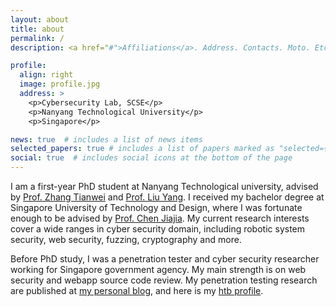 ```yaml
---
layout: about
title: about
permalink: /
description: <a href="#">Affiliations</a>. Address. Contacts. Moto. Etc.

profile:
  align: right
  image: profile.jpg
  address: >
    <p>Cybersecurity Lab, SCSE</p>
    <p>Nanyang Technological University</p>
    <p>Singapore</p>

news: true  # includes a list of news items
selected_papers: true # includes a list of papers marked as "selected={true}"
social: true  # includes social icons at the bottom of the page
---
```


I am a first-year PhD student at Nanyang Technological university, advised by [Prof. Zhang Tianwei](https://personal.ntu.edu.sg/tianwei.zhang/) and [Prof. Liu Yang](https://personal.ntu.edu.sg/yangliu/). I received my bachelor degree at Singapore University of Technology and Design, where I was fortunate enough to be advised by [Prof. Chen Jiajia](http://faculty.nuaa.edu.cn/CHENJIAJIA/zh_CN/index.htm). My current research interests cover a wide ranges in cyber security domain, including robotic system security, web security, fuzzing, cryptography and more.

Before PhD study, I was a penetration tester and cyber security researcher working for Singapore government agency. My main strength is on web security and webapp source code review. My penetration testing research are published at [my personal blog](https://victomteng1997.github.io), and here is my [htb profile](https://www.hackthebox.eu/home/users/profile/117283).
